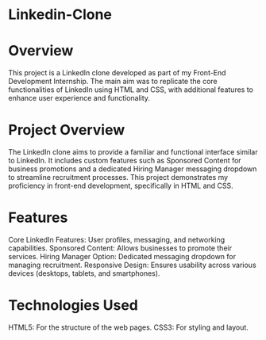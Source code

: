 # Linkedin-Clone
# Overview
This project is a LinkedIn clone developed as part of my Front-End Development Internship. The main aim was to replicate the core functionalities of LinkedIn using HTML and CSS, with additional features to enhance user experience and functionality.

# Project Overview
The LinkedIn clone aims to provide a familiar and functional interface similar to LinkedIn. It includes custom features such as Sponsored Content for business promotions and a dedicated Hiring Manager messaging dropdown to streamline recruitment processes. This project demonstrates my proficiency in front-end development, specifically in HTML and CSS.

# Features
Core LinkedIn Features: User profiles, messaging, and networking capabilities.
Sponsored Content: Allows businesses to promote their services.
Hiring Manager Option: Dedicated messaging dropdown for managing recruitment.
Responsive Design: Ensures usability across various devices (desktops, tablets, and smartphones).

# Technologies Used
HTML5: For the structure of the web pages.
CSS3: For styling and layout.
